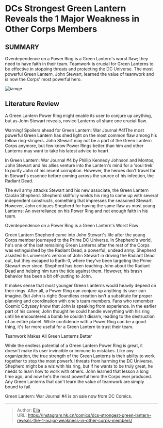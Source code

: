 # DCs Strongest Green Lantern Reveals the 1 Major Weakness in Other Corps Members


## SUMMARY 



  Overdependence on a Power Ring is a Green Lantern&#39;s worst flaw; they need to have faith in their team.   Teamwork is crucial for Green Lanterns to be effective in stopping threats and protecting the DC Universe.   The most powerful Green Lantern, John Stewart, learned the value of teamwork and is now the Corps&#39; most powerful hero.  

![iamge](https://static1.srcdn.com/wordpress/wp-content/uploads/2023/10/john-stewart-in-dc-comics-and-the-dc-universe.png)

## Literature Review

A Green Lantern Power Ring might enable its user to conjure up anything, but as John Stewart reveals, novice Lanterns all share one crucial flaw.




Warning! Spoilers ahead for Green Lantern: War Journal #4!The most powerful Green Lantern has shed light on the most common flaw among his fellow ring-slingers. John Stewart may not be a part of the Green Lantern Corps anymore, but few know Power Rings better than him and other Lanterns may want to take his latest advice to heart.




In Green Lantern: War Journal #4 by Phillip Kennedy Johnson and Montos, John Stewart and his allies venture into the Lantern&#39;s mind for a &#39;soul trek&#39; to purify John of his recent corruption. However, the heroes don&#39;t travel far in Stewart&#39;s essence before coming across the source of his infection, the Radiant Dead.

          

The evil army attacks Stewart and his new associate, the Green Lantern Caolán Shepherd. Shepherd skillfully wields his ring to come up with several independent constructs, something that impresses the seasoned Stewart. However, John critiques Shepherd for having the same flaw as most young Lanterns: An overreliance on his Power Ring and not enough faith in his team.


 Overdependence on a Power Ring is a Green Lantern&#39;s Worst Flaw 


          




Green Lantern Shepherd came into John Stewart&#39;s life after the young Corps member journeyed to the Prime DC Universe. In Shepherd&#39;s world, he&#39;s one of the last remaining Green Lanterns after the rest of the Corps was extinguished by the Radiant Dead, a powerful, undead army. Shepherd assisted his universe&#39;s version of John Stewart in driving the Radiant Dead out, but they escaped to Earth-0, where they&#39;ve been targeting the Prime Stewart ever since. Shepherd has been teaching John about the Radiant Dead and helping him turn the tide against them. However, his brash behavior has been a bit off-putting to John.

It makes sense that most younger Green Lanterns would heavily depend on their rings. After all, a Power Ring can conjure up anything its user can imagine. But John is right: Boundless creation isn&#39;t a substitute for proper planning and coordination with one&#39;s team members. Fans who remember Cosmic Odyssey know that John is speaking from experience. In the earlier part of his career, John thought he could handle everything with his ring until he encountered a bomb he couldn&#39;t disarm, leading to the destruction of an entire planet. While confidence with a Power Ring can be a good thing, it&#39;s far more useful for a Green Lantern to trust their team.






 Teamwork Makes All Green Lanterns Better 
          

While the endless potential of a Green Lantern Power Ring is great, it doesn&#39;t make its user invincible or immune to mistakes. Like any organization, the true strength of the Green Lanterns is their ability to work together to stop the most powerful threats from harming the DC Universe. Shepherd might be a wiz with his ring, but if he wants to be truly great, he needs to learn how to work with others. John learned that lesson a long time ago, and now he&#39;s the most powerful hero the Corps ever produced. Any Green Lanterns that can&#39;t learn the value of teamwork are simply bound to fail.

Green Lantern: War Journal #4 is on sale now from DC Comics.



---

> Author: [Ella](https://instagram.hk.cn/)  
> URL: https://instagram.hk.cn/comics/dcs-strongest-green-lantern-reveals-the-1-major-weakness-in-other-corps-members/  

